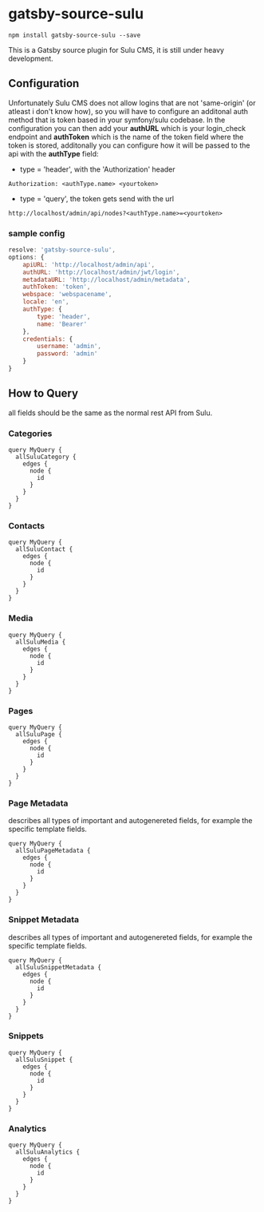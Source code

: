 # gatsby-source-sulu

```
npm install gatsby-source-sulu --save
```

This is a Gatsby source plugin for Sulu CMS, it is still under heavy development. 

## Configuration

Unfortunately Sulu CMS does not allow logins that are not 'same-origin' (or atleast i don't know how), so you will have to configure an additonal auth method that is token based in your symfony/sulu codebase. In the configuration you can then add your **authURL** which is your login_check endpoint and **authToken** which is the name of the token field where the token is stored, additonally you can configure how it will be passed to the api with the **authType** field:

* type = 'header', with the 'Authorization' header
```
Authorization: <authType.name> <yourtoken>
```
* type = 'query', the token gets send with the url
```
http://localhost/admin/api/nodes?<authType.name>=<yourtoken>
```

### sample config
```javascript
resolve: 'gatsby-source-sulu',
options: {
    apiURL: 'http://localhost/admin/api',
    authURL: 'http://localhost/admin/jwt/login',
    metadataURL: 'http://localhost/admin/metadata',
    authToken: 'token',
    webspace: 'webspacename',
    locale: 'en',
    authType: {
        type: 'header',
        name: 'Bearer'
    },
    credentials: {
        username: 'admin',
        password: 'admin'
    }
}
```

## How to Query

all fields should be the same as the normal rest API from Sulu.

### Categories

```
query MyQuery {
  allSuluCategory {
    edges {
      node {
        id
      }
    }
  }
}
```

### Contacts

```
query MyQuery {
  allSuluContact {
    edges {
      node {
        id
      }
    }
  }
}
```

### Media

```
query MyQuery {
  allSuluMedia {
    edges {
      node {
        id
      }
    }
  }
}
```

### Pages

```
query MyQuery {
  allSuluPage {
    edges {
      node {
        id
      }
    }
  }
}
```

### Page Metadata
describes all types of important and autogenereted fields, for example the specific template fields.

```
query MyQuery {
  allSuluPageMetadata {
    edges {
      node {
        id
      }
    }
  }
}
```

### Snippet Metadata
describes all types of important and autogenereted fields, for example the specific template fields.

```
query MyQuery {
  allSuluSnippetMetadata {
    edges {
      node {
        id
      }
    }
  }
}
```


### Snippets

```
query MyQuery {
  allSuluSnippet {
    edges {
      node {
        id
      }
    }
  }
}
```

### Analytics

```
query MyQuery {
  allSuluAnalytics {
    edges {
      node {
        id
      }
    }
  }
}
```
